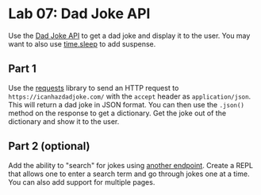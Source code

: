 



# Lab 07: Dad Joke API

Use the [Dad Joke API](https://icanhazdadjoke.com/api) to get a dad joke and display it to the user. You may want to also use [time.sleep](https://www.geeksforgeeks.org/sleep-in-python/) to add suspense.


## Part 1

Use the [requests](../docs/16%20Requests.md) library to send an HTTP request to `https://icanhazdadjoke.com/` with the `accept` header as `application/json`. This will return a dad joke in JSON format. You can then use the `.json()` method on the response to get a dictionary. Get the joke out of the dictionary and show it to the user.


## Part 2 (optional)

Add the ability to "search" for jokes using [another endpoint](https://icanhazdadjoke.com/api#search-for-dad-jokes). Create a REPL that allows one to enter a search term and go through jokes one at a time. You can also add support for multiple pages.



